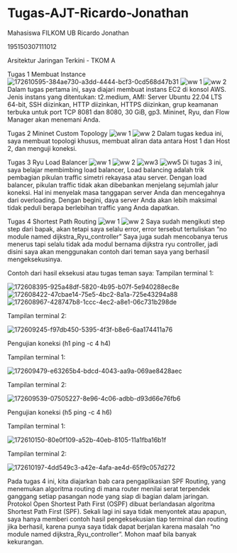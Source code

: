 # Tugas-AJT-Ricardo-Jonathan
Mahasiswa FILKOM UB
Ricardo Jonathan

195150307111012

Arsitektur Jaringan Terkini - TKOM A

Tugas 1 Membuat Instance
![172610595-384ae730-a3dd-4444-bcf3-0cd568d47b31](https://user-images.githubusercontent.com/90437038/172729761-508ad22f-c837-49d4-aa1b-362e3a3bcf98.png)
![ww 1](https://user-images.githubusercontent.com/90437038/172726677-eb5c9a35-d706-433b-92bf-aa98487aebd6.PNG)
![ww 2](https://user-images.githubusercontent.com/90437038/172726688-7f026a0c-ad8c-48da-b3e9-fe00e3f97b2c.PNG)
Dalam tugas pertama ini, saya diajari membuat instans EC2 di konsol AWS. Jenis instans yang ditentukan: t2.medium, AMI: Server Ubuntu  22.04 LTS 64-bit, SSH diizinkan, HTTP diizinkan, HTTPS diizinkan, grup keamanan terbuka untuk port TCP  8081 dan 8080, 30 GiB, gp3. Mininet, Ryu, dan Flow Manager akan menemani Anda.

Tugas 2 Mininet Custom Topology
![ww 1](https://user-images.githubusercontent.com/90437038/172727187-f4dcffdc-3491-4255-bb2a-51389f7228a3.PNG)
![ww 2](https://user-images.githubusercontent.com/90437038/172727196-d931917c-b41f-41f9-8c1d-5b22af1bd4ec.PNG)
Dalam tugas kedua ini, saya membuat topologi khusus, membuat aliran data antara Host 1 dan Host 2, dan menguji koneksi.

Tugas 3 Ryu Load Balancer
![ww 1](https://user-images.githubusercontent.com/90437038/172727765-0bd3ecd9-83a0-4d64-a42c-68858a9f12a7.PNG)
![ww 2](https://user-images.githubusercontent.com/90437038/172727775-aa658cc1-9c20-4bc2-8cf1-45785c708939.PNG)
![ww3](https://user-images.githubusercontent.com/90437038/172727793-8c3da472-169b-4193-8f32-a3e5e69c7d1f.PNG)
![ww5](https://user-images.githubusercontent.com/90437038/172727804-ebcafa8a-2965-47ba-959b-cf61aa0399da.PNG)
Di tugas 3 ini, saya belajar membimbing load balancer, Load balancing adalah trik pembagian pikulan traffic simetri rekayasa atau server. Dengan load balancer, pikulan traffic tidak akan dibebankan menjelang sejumlah jalur koneksi. Hal ini menyelak masa tanggapan server Anda dan mencegahnya dari overloading. Dengan begini, daya server Anda akan lebih maksimal tidak peduli berapa berlebihan traffic yang Anda dapatkan.

Tugas 4 Shortest Path Routing
![ww 1](https://user-images.githubusercontent.com/90437038/172729245-ddb7d117-8cd0-4d86-a0e9-3e00c06d060c.PNG)
![ww 2](https://user-images.githubusercontent.com/90437038/172729250-70b38b28-9355-40d9-898b-8c82b53d2426.PNG)
Saya sudah mengikuti step step dari bapak, akan tetapi saya selalu error, error tersebut tertuliskan “no module named dijkstra_Ryu_controller” 
Saya juga sudah mencobanya terus menerus tapi selalu tidak ada modul bernama dijkstra ryu controller, jadi disini saya akan menggunakan contoh dari teman saya yang berhasil mengeksekusinya.

Contoh dari hasil eksekusi atau tugas teman saya:
Tampilan terminal 1:

![172608395-925a48df-5820-4b95-b07f-5e940288ec8e](https://user-images.githubusercontent.com/90437038/172729805-8eac5aa8-3d9f-4aa6-8332-9d4cd657d1fc.png)
![172608422-47cbae14-75e5-4bc2-8a1a-725e43294a88](https://user-images.githubusercontent.com/90437038/172729820-bf6cca72-8a25-4d87-8e66-58e19ac49d8b.png)
![172608967-428747b8-1ccc-4ec2-a8e1-06c731b298de](https://user-images.githubusercontent.com/90437038/172729829-8b6ec585-0da3-481c-bd82-922d1ecbf1a9.png)

Tampilan terminal 2:

![172609245-f97db450-5395-4f3f-b8e6-6aa174411a76](https://user-images.githubusercontent.com/90437038/172729880-07c2419c-1cf2-4438-b816-cf3060290bfe.png)

Pengujian koneksi (h1 ping -c 4 h4)

Tampilan terminal 1:

![172609479-e63265b4-bdcd-4043-aa9a-069ae8428aec](https://user-images.githubusercontent.com/90437038/172729934-9d3bb1e1-ca42-42b2-8a31-f39f9206fe0a.png)

Tampilan terminal 2:

![172609539-07505227-8e96-4c06-adbb-d93d66e76fb6](https://user-images.githubusercontent.com/90437038/172729978-3a05ee4d-c1cd-4cd7-ac32-c7dc82303ad2.png)

Pengujian koneksi (h5 ping -c 4 h6)

Tampilan terminal 1:

![172610150-80e0f109-a52b-40eb-8105-11a1fba16b1f](https://user-images.githubusercontent.com/90437038/172730025-a5d01c60-92b0-4efb-86b1-ef2195dca09b.png)

Tampilan terminal 2:

![172610197-4dd549c3-a42e-4afa-ae4d-65f9c057d272](https://user-images.githubusercontent.com/90437038/172730047-d036873d-de3f-406b-8fbd-0bd5c94e9a57.png)

Pada tugas 4 ini, kita diajarkan bab cara pengaplikasian SPF Routing, yang menemukan algoritma routing di mana router menilai serat terpendek ganggang setiap pasangan node yang siap di bagian dalam jaringan. Protokol Open Shortest Path First (OSPF) dibuat berlandasan algoritma Shortest Path First (SPF).
Sekali lagi ini saya tidak menyontek atau apapun, saya hanya memberi contoh hasil pengeksekusian tiap terminal dan routing jika berhasil, karena punya saya tidak dapat berjalan karena masalah “no module named dijkstra_Ryu_controller”. Mohon maaf bila banyak kekurangan.
